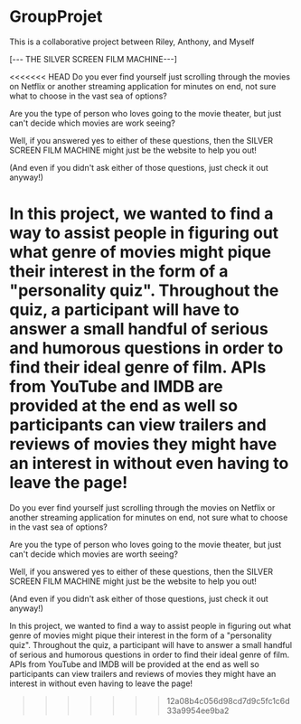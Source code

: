 # GroupProjet
This is a collaborative project between Riley, Anthony, and Myself

[--- THE SILVER SCREEN FILM MACHINE---]

<<<<<<< HEAD
Do you ever find yourself just scrolling through the movies on Netflix or another streaming application for minutes on end, not sure what to choose in the vast sea of options?

Are you the type of person who loves going to the movie theater, but just can't decide which movies are work seeing?

Well, if you answered yes to either of these questions, then the SILVER SCREEN FILM MACHINE might just be the website to help you out!

(And even if you didn't ask either of those questions, just check it out anyway!)

In this project, we wanted to find a way to assist people in figuring out what genre of movies might pique their interest in the form of a "personality quiz". Throughout the quiz, a participant will have to answer a small handful of serious and humorous questions in order to find their ideal genre of film. APIs from YouTube and IMDB are provided at the end as well so participants can view trailers and reviews of movies they might have an interest in without even having to leave the page!
=======
   Do you ever find yourself just scrolling through the movies on Netflix or another streaming application for minutes on end, not sure what to choose in the vast sea of options?
   
   
   Are you the type of person who loves going to the movie theater, but just can't decide which movies are worth seeing?
   
   Well, if you answered yes to either of these questions, then the SILVER SCREEN FILM MACHINE might just be the website to help you out!
   
   (And even if you didn't ask either of those questions, just check it out anyway!)
   


   In this project, we wanted to find a way to assist people in figuring out what genre of movies might pique their interest in the form of a "personality quiz".
   Throughout the quiz, a participant will have to answer a small handful of serious and humorous questions in order to find their ideal genre of film.
   APIs from YouTube and IMDB will be provided at the end as well so participants can view trailers and reviews of movies they might have an interest in without
   even having to leave the page!
   
   
>>>>>>> 12a08b4c056d98cd7d9c5fc1c6d33a9954ee9ba2
